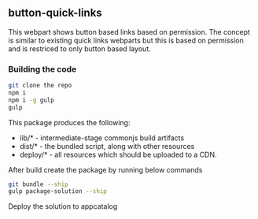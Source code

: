 ## button-quick-links

This webpart shows button based links based on permission. The concept is similar to existing quick links webparts but this is based on permission and is restriced to only button based layout.

### Building the code

```bash
git clone the repo
npm i
npm i -g gulp
gulp
```

This package produces the following:

* lib/* - intermediate-stage commonjs build artifacts
* dist/* - the bundled script, along with other resources
* deploy/* - all resources which should be uploaded to a CDN.

After build create the package by running below commands

```bash
git bundle --ship
gulp package-solution --ship
```

Deploy the solution to appcatalog
